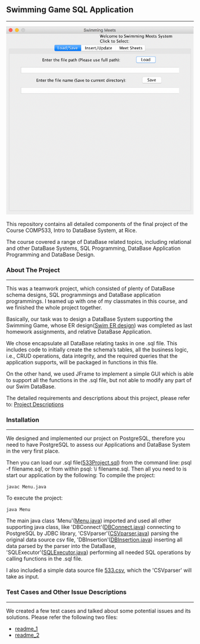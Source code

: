
## Swimming Game SQL Application
---
![Swim SQL](https://github.com/thomasyangrenqin/Swimming-Game-SQL-Application/blob/master/sample.png)

This repository contains all detailed components of the final project of the Course COMP533, Intro to DataBase System, at Rice.

 The course covered a range of DataBase related topics, including relational and other DataBase Systems, SQL Programming, DataBase Application Programming and DataBase Design.
 
### About The Project
---
This was a teamwork project, which consisted of plenty of DataBase schema designs, SQL programmings and DataBase application programmings. I teamed up with one of my classmates in this course, and we finished the whole project together.

Basically, our task was to design a DataBase System supporting the Swimming Game, whose ER design([Swim ER design](https://github.com/thomasyangrenqin/Swimming-Game-SQL-Application/blob/master/swim%20ERD.pdf)) was completed as last homework assignments, and relative DataBase Application.

We chose encapsulate all DataBase relating tasks in one .sql file. This includes code to initially create the schema’s tables, all the business logic, i.e., CRUD operations, data integrity, and the required queries that the application supports, will be packaged in functions in this file.

On the other hand, we used JFrame to implement a simple GUI which is able to support all the functions in the .sql file, but not able to modify any part of our Swim DataBase.

The detailed requirements and descriptions about this project, please refer to: [Project Descriptions](https://github.com/thomasyangrenqin/Swimming-Game-SQL-Application/blob/master/Assignment%206%20%281%29.pdf)


### Installation
---
We designed and implemented our project on PostgreSQL, therefore you need to have PostgreSQL to assess our Applications and DataBase System in the very first place. 

Then you can load our .sql file([533Project.sql](https://github.com/thomasyangrenqin/Swimming-Game-SQL-Application/blob/master/533project.sql)) from the command line: psql -f filename.sql, or from within psql: \i filename.sql. Then all you need to is start our application by the following:
To compile the project:
```
javac Menu.java
```
To execute the project:
```
java Menu
```

The main java class 'Menu'([Menu.java](https://github.com/thomasyangrenqin/Swimming-Game-SQL-Application/blob/master/Menu.java)) imported and used all other supporting java class, like 'DBConnect'([DBConnect.java](https://github.com/thomasyangrenqin/Swimming-Game-SQL-Application/blob/master/DBConnection.java)) connecting to PostgreSQL by JDBC library, 'CSVparser'([CSVparser.java](https://github.com/thomasyangrenqin/Swimming-Game-SQL-Application/blob/master/CSVparser.java)) parsing the original data source csv file, 'DBInsertion'([DBInsertion.java](https://github.com/thomasyangrenqin/Swimming-Game-SQL-Application/blob/master/DBInsertion.java)) inserting all data parsed by the parser into the DataBase, 'SQLExecutor'([SQLExecutor.java](https://github.com/thomasyangrenqin/Swimming-Game-SQL-Application/blob/master/SQLExecutor.java)) performing all needed SQL operations by calling functions in the .sql file.

I also included a simple data source file [533.csv](https://github.com/thomasyangrenqin/Swimming-Game-SQL-Application/blob/master/533.csv), which the 'CSVparser' will take as input.


### Test Cases and Other Issue Descriptions
 ---
 We created a few test cases and talked about some potential issues and its solutions. Please refer the following two files:
 * [readme_1](https://github.com/thomasyangrenqin/Swimming-Game-SQL-Application/blob/master/README.pdf)
 * [readme_2](https://github.com/thomasyangrenqin/Swimming-Game-SQL-Application/blob/master/README)
